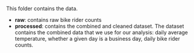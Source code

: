 This folder contains the data.

* **raw**: contains raw bike rider counts
* **processed**: contains the combined and cleaned dataset. The dataset contains the combined data that we use for our analysis: daily average temperature, whether a given day is a business day, daily bike rider counts.